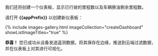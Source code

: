 我们还将创建一个仪表板，显示已行驶的里程数以及车辆换油剩余里程数。

请打开 **{{appPrefix}}** 以创建新仪表板：

{% include images-gallery.html imageCollection="createDashboard" showListImageTitles="true" %}

**恭喜！** 您已成功从设备发送遥测数据，将其保存在边缘，推送到云端过滤数据，并在仪表板上对其进行可视化。